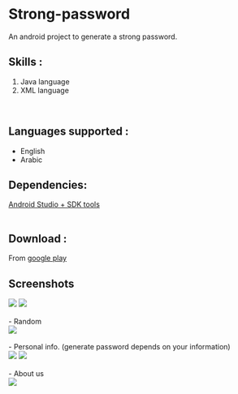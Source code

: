 # Strong-password
An android project to generate a strong password.

## Skills : 
1. Java language<br />
2. XML language<br />

<br />

## Languages supported :
- English<br />
- Arabic<br />

## Dependencies:
[Android Studio + SDK tools](https://developer.android.com/studio/)<br />
<br />

## Download : 
From [google play](https://play.google.com/store/apps/details?id=com.kh09909.strongpassword)<br />

## Screenshots
<img src="/screenshots/1.jpg">
<img src="/screenshots/2.jpg">
<br />
<br />
- Random <br />
<img src="/screenshots/3.jpg">
<br />
<br />
- Personal info. (generate password depends on your information)<br />
<img src="/screenshots/4.jpg">
<img src="/screenshots/5.jpg">
<br />
<br />
- About us <br />
<img src="/screenshots/6.jpg">
